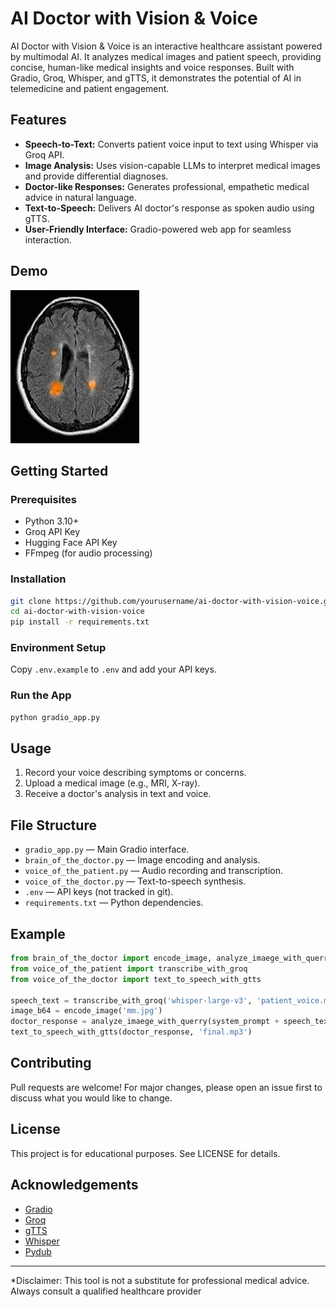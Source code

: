 # AI Doctor with Vision & Voice

AI Doctor with Vision & Voice is an interactive healthcare assistant powered by multimodal AI. It analyzes medical images and patient speech, providing concise, human-like medical insights and voice responses. Built with Gradio, Groq, Whisper, and gTTS, it demonstrates the potential of AI in telemedicine and patient engagement.

## Features

- **Speech-to-Text:** Converts patient voice input to text using Whisper via Groq API.
- **Image Analysis:** Uses vision-capable LLMs to interpret medical images and provide differential diagnoses.
- **Doctor-like Responses:** Generates professional, empathetic medical advice in natural language.
- **Text-to-Speech:** Delivers AI doctor's response as spoken audio using gTTS.
- **User-Friendly Interface:** Gradio-powered web app for seamless interaction.

## Demo

![App Screenshot](mm.jpg)

## Getting Started

### Prerequisites

- Python 3.10+
- Groq API Key
- Hugging Face API Key
- FFmpeg (for audio processing)

### Installation

```sh
git clone https://github.com/yourusername/ai-doctor-with-vision-voice.git
cd ai-doctor-with-vision-voice
pip install -r requirements.txt
```

### Environment Setup

Copy `.env.example` to `.env` and add your API keys.

### Run the App

```sh
python gradio_app.py
```

## Usage

1. Record your voice describing symptoms or concerns.
2. Upload a medical image (e.g., MRI, X-ray).
3. Receive a doctor's analysis in text and voice.

## File Structure

- `gradio_app.py` — Main Gradio interface.
- `brain_of_the_doctor.py` — Image encoding and analysis.
- `voice_of_the_patient.py` — Audio recording and transcription.
- `voice_of_the_doctor.py` — Text-to-speech synthesis.
- `.env` — API keys (not tracked in git).
- `requirements.txt` — Python dependencies.

## Example

```python
from brain_of_the_doctor import encode_image, analyze_imaege_with_querry
from voice_of_the_patient import transcribe_with_groq
from voice_of_the_doctor import text_to_speech_with_gtts

speech_text = transcribe_with_groq('whisper-large-v3', 'patient_voice.mp3', GROQ_API_KEY)
image_b64 = encode_image('mm.jpg')
doctor_response = analyze_imaege_with_querry(system_prompt + speech_text, model, image_b64)
text_to_speech_with_gtts(doctor_response, 'final.mp3')
```

## Contributing

Pull requests are welcome! For major changes, please open an issue first to discuss what you would like to change.

## License

This project is for educational purposes. See LICENSE for details.

## Acknowledgements

- [Gradio](https://gradio.app/)
- [Groq](https://groq.com/)
- [gTTS](https://pypi.org/project/gTTS/)
- [Whisper](https://github.com/openai/whisper)
- [Pydub](https://github.com/jiaaro/pydub)

---

*Disclaimer: This tool is not a substitute for professional medical advice. Always consult a qualified healthcare provider
